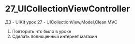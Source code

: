 # 27_UICollectionViewController
ДЗ - UIKit урок 27 - UICollectionView,Model,Clean MVC

1) Повторить что было в уроке
2) Сделать полноценный интернет магазин
